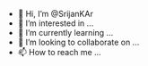 - 👋 Hi, I’m @SrijanKAr
- 👀 I’m interested in ...
- 🌱 I’m currently learning ...
- 💞️ I’m looking to collaborate on ...
- 📫 How to reach me ...

<!---
SrijanKAr/SrijanKAr is a ✨ special ✨ repository because its `README.md` (this file) appears on your GitHub profile.
You can click the Preview link to take a look at your changes.
--->
